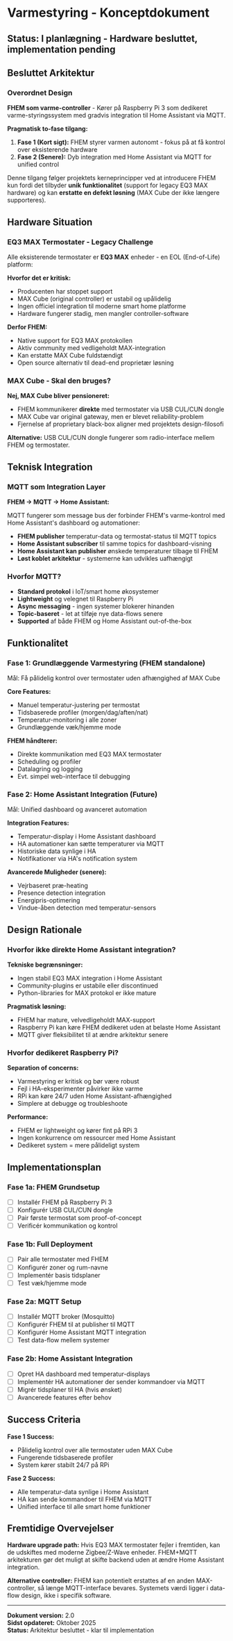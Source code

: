 # Varmestyring - Konceptdokument

## Status: I planlægning - Hardware besluttet, implementation pending

## Besluttet Arkitektur

### Overordnet Design

**FHEM som varme-controller** - Kører på Raspberry Pi 3 som dedikeret varme-styringssystem med gradvis integration til Home Assistant via MQTT.

**Pragmatisk to-fase tilgang:**
1. **Fase 1 (Kort sigt):** FHEM styrer varmen autonomt - fokus på at få kontrol over eksisterende hardware
2. **Fase 2 (Senere):** Dyb integration med Home Assistant via MQTT for unified control

Denne tilgang følger projektets kerneprincipper ved at introducere FHEM kun fordi det tilbyder **unik funktionalitet** (support for legacy EQ3 MAX hardware) og kan **erstatte en defekt løsning** (MAX Cube der ikke længere supporteres).

## Hardware Situation

### EQ3 MAX Termostater - Legacy Challenge

Alle eksisterende termostater er **EQ3 MAX** enheder - en EOL (End-of-Life) platform:

**Hvorfor det er kritisk:**
- Producenten har stoppet support
- MAX Cube (original controller) er ustabil og upålidelig
- Ingen officiel integration til moderne smart home platforme
- Hardware fungerer stadig, men mangler controller-software

**Derfor FHEM:**
- Native support for EQ3 MAX protokollen
- Aktiv community med vedligeholdt MAX-integration
- Kan erstatte MAX Cube fuldstændigt
- Open source alternativ til dead-end proprietær løsning

### MAX Cube - Skal den bruges?

**Nej, MAX Cube bliver pensioneret:**
- FHEM kommunikerer **direkte** med termostater via USB CUL/CUN dongle
- MAX Cube var original gateway, men er blevet reliability-problem
- Fjernelse af proprietary black-box aligner med projektets design-filosofi

**Alternative:** USB CUL/CUN dongle fungerer som radio-interface mellem FHEM og termostater.

## Teknisk Integration

### MQTT som Integration Layer

**FHEM → MQTT → Home Assistant:**

MQTT fungerer som message bus der forbinder FHEM's varme-kontrol med Home Assistant's dashboard og automationer:

- **FHEM publisher** temperatur-data og termostat-status til MQTT topics
- **Home Assistant subscriber** til samme topics for dashboard-visning
- **Home Assistant kan publisher** ønskede temperaturer tilbage til FHEM
- **Løst koblet arkitektur** - systemerne kan udvikles uafhængigt

### Hvorfor MQTT?

- **Standard protokol** i IoT/smart home økosystemer
- **Lightweight** og velegnet til Raspberry Pi
- **Async messaging** - ingen systemer blokerer hinanden
- **Topic-baseret** - let at tilføje nye data-flows senere
- **Supported** af både FHEM og Home Assistant out-of-the-box

## Funktionalitet

### Fase 1: Grundlæggende Varmestyring (FHEM standalone)

Mål: Få pålidelig kontrol over termostater uden afhængighed af MAX Cube

**Core Features:**
- Manuel temperatur-justering per termostat
- Tidsbaserede profiler (morgen/dag/aften/nat)
- Temperatur-monitoring i alle zoner
- Grundlæggende væk/hjemme mode

**FHEM håndterer:**
- Direkte kommunikation med EQ3 MAX termostater
- Scheduling og profiler
- Datalagring og logging
- Evt. simpel web-interface til debugging

### Fase 2: Home Assistant Integration (Future)

Mål: Unified dashboard og avanceret automation

**Integration Features:**
- Temperatur-display i Home Assistant dashboard
- HA automationer kan sætte temperaturer via MQTT
- Historiske data synlige i HA
- Notifikationer via HA's notification system

**Avancerede Muligheder (senere):**
- Vejrbaseret præ-heating
- Presence detection integration
- Energipris-optimering
- Vindue-åben detection med temperatur-sensors

## Design Rationale

### Hvorfor ikke direkte Home Assistant integration?

**Tekniske begrænsninger:**
- Ingen stabil EQ3 MAX integration i Home Assistant
- Community-plugins er ustabile eller discontinued
- Python-libraries for MAX protokol er ikke mature

**Pragmatisk løsning:**
- FHEM har mature, velvedligeholdt MAX-support
- Raspberry Pi kan køre FHEM dedikeret uden at belaste Home Assistant
- MQTT giver fleksibilitet til at ændre arkitektur senere

### Hvorfor dedikeret Raspberry Pi?

**Separation of concerns:**
- Varmestyring er kritisk og bør være robust
- Fejl i HA-eksperimenter påvirker ikke varme
- RPi kan køre 24/7 uden Home Assistant-afhængighed
- Simplere at debugge og troubleshoote

**Performance:**
- FHEM er lightweight og kører fint på RPi 3
- Ingen konkurrence om ressourcer med Home Assistant
- Dedikeret system = mere pålideligt system

## Implementationsplan

### Fase 1a: FHEM Grundsetup
- [ ] Installér FHEM på Raspberry Pi 3
- [ ] Konfigurér USB CUL/CUN dongle
- [ ] Pair første termostat som proof-of-concept
- [ ] Verificér kommunikation og kontrol

### Fase 1b: Full Deployment
- [ ] Pair alle termostater med FHEM
- [ ] Konfigurér zoner og rum-navne
- [ ] Implementér basis tidsplaner
- [ ] Test væk/hjemme mode

### Fase 2a: MQTT Setup
- [ ] Installér MQTT broker (Mosquitto)
- [ ] Konfigurér FHEM til at publisher til MQTT
- [ ] Konfigurér Home Assistant MQTT integration
- [ ] Test data-flow mellem systemer

### Fase 2b: Home Assistant Integration
- [ ] Opret HA dashboard med temperatur-displays
- [ ] Implementér HA automationer der sender kommandoer via MQTT
- [ ] Migrér tidsplaner til HA (hvis ønsket)
- [ ] Avancerede features efter behov

## Success Criteria

**Fase 1 Success:**
- Pålidelig kontrol over alle termostater uden MAX Cube
- Fungerende tidsbaserede profiler
- System kører stabilt 24/7 på RPi

**Fase 2 Success:**
- Alle temperatur-data synlige i Home Assistant
- HA kan sende kommandoer til FHEM via MQTT
- Unified interface til alle smart home funktioner

## Fremtidige Overvejelser

**Hardware upgrade path:**
Hvis EQ3 MAX termostater fejler i fremtiden, kan de udskiftes med moderne Zigbee/Z-Wave enheder. FHEM+MQTT arkitekturen gør det muligt at skifte backend uden at ændre Home Assistant integration.

**Alternative controller:**
FHEM kan potentielt erstattes af en anden MAX-controller, så længe MQTT-interface bevares. Systemets værdi ligger i data-flow design, ikke i specifik software.

---

**Dokument version:** 2.0  
**Sidst opdateret:** Oktober 2025  
**Status:** Arkitektur besluttet - klar til implementation
